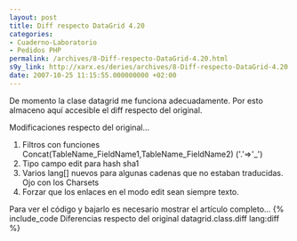 ```yaml
---
layout: post
title: Diff respecto DataGrid 4.20
categories:
- Cuaderno-Laboratorio
- Pedidos PHP
permalink: /archives/8-Diff-respecto-DataGrid-4.20.html
s9y_link: http://xarx.es/deries/archives/8-Diff-respecto-DataGrid-4.20.html
date: 2007-10-25 11:15:55.000000000 +02:00
---
```

De momento la clase datagrid me funciona adecuadamente. Por esto almaceno aquí accesible el diff respecto del original.

Modificaciones respecto del original...

1. Filtros con funciones Concat(TableName_FieldName1,TableName_FieldName2) ('.'=&gt;'_')
2. Tipo campo edit para hash sha1
3. Varios lang\[\] nuevos para algunas cadenas que no estaban traducidas. Ojo con los Charsets
4. Forzar que los enlaces en el modo edit sean siempre texto.

Para ver el código y bajarlo es necesario mostrar el artículo completo...<!--more-->
{% include_code Diferencias respecto del original datagrid.class.diff lang:diff %}

